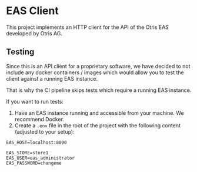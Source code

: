 # EAS Client

This project implements an HTTP client for the API of the Otris EAS developed
by Otris AG.

## Testing

Since this is an API client for a proprietary software, we have decided to not include any docker containers / images
which would allow you to test the client against a running EAS instance.

That is why the CI pipeline skips tests which require a running EAS instance.

If you want to run tests:

1. Have an EAS instance running and accessible from your machine. We recommend Docker.
2. Create a `.env` file in the root of the project with the following content (adjusted to your setup):

```shell
EAS_HOST=localhost:8090

EAS_STORE=store1
EAS_USER=eas_administrator
EAS_PASSWORD=changeme
```
